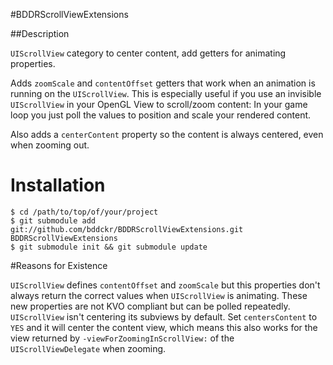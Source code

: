 #BDDRScrollViewExtensions

##Description

`UIScrollView` category to center content, add getters for animating properties.

Adds `zoomScale` and `contentOffset` getters that work when an animation is running on the `UIScrollView`.
This is especially useful if you use an invisible `UIScrollView` in your OpenGL View to scroll/zoom content: In your game loop you just poll the values to position and scale your rendered content.

Also adds a `centerContent` property so the content is always centered, even when zooming out.

# Installation

    $ cd /path/to/top/of/your/project
    $ git submodule add git://github.com/bddckr/BDDRScrollViewExtensions.git BDDRScrollViewExtensions
    $ git submodule init && git submodule update

#Reasons for Existence

`UIScrollView` defines `contentOffset` and `zoomScale` but this properties don't always return the correct values when `UIScrollView` is animating. These new properties are not KVO compliant but can be polled repeatedly.
`UIScrollView` isn't centering its subviews by default. Set `centersContent` to `YES` and it will center the content view, which means this also works for the view returned by `-viewForZoomingInScrollView:` of the `UIScrollViewDelegate` when zooming.

